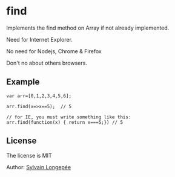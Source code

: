 # find

Implements the find method on Array if not already implemented.

Need for Internet Explorer.

No need for Nodejs, Chrome & Firefox

Don't no about others browsers.

## Example

    var arr=[0,1,2,3,4,5,6];

    arr.find(x=>x==5);  // 5

    // for IE, you must write something like this:
    arr.find(function(x) { return x===5;}) // 5

## License
The license is MIT

Author: [Sylvain Longepée](https://github.com/Sylvain59650)